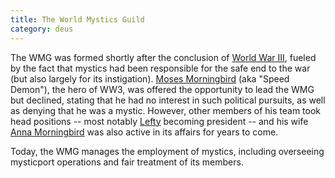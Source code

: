 ```yaml
---
title: The World Mystics Guild
category: deus
---
```

The WMG was formed shortly after the conclusion of [World War III](timeline), fueled by the fact that mystics had been responsible for the safe end to the war (but also largely for its instigation). [Moses Morningbird](npc-moses) (aka &quot;Speed Demon&quot;), the hero of WW3, was offered the opportunity to lead the WMG but declined, stating that he had no interest in such political pursuits, as well as denying that he was a mystic. However, other members of his team took head positions -- most notably [Lefty](npc-lefty) becoming president -- and his wife [Anna Morningbird](npc-anna) was also active in its affairs for years to come.

Today, the WMG manages the employment of mystics, including overseeing mysticport operations and fair treatment of its members.
